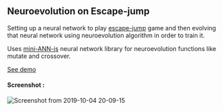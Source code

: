 ## Neuroevolution on Escape-jump

Setting up a neural network to play [escape-jump](https://github.com/savvysiddharth/escape-jump) game and then evolving that neural network using neuroevolution algorithm in order to train it.

Uses [mini-ANN-js](https://github.com/savvysiddharth/mini-ANN-js) neural network library for neuroevolution functions like mutate and crossover.

[See demo](https://github.com/savvysiddharth/NE-escape-jump)

#### Screenshot :

![Screenshot from 2019-10-04 20-09-15](https://user-images.githubusercontent.com/12862695/66216457-21c47a80-e6e3-11e9-9a7f-d08353c00b2e.png)
